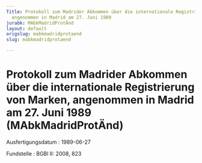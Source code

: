 ```yaml
---
Title: Protokoll zum Madrider Abkommen über die internationale Registrierung von Marken,
  angenommen in Madrid am 27. Juni 1989
jurabk: MAbkMadridProtÄnd
layout: default
origslug: mabkmadridprotaend
slug: mabkmadridprotaend

---
```


# Protokoll zum Madrider Abkommen über die internationale Registrierung von Marken, angenommen in Madrid am 27. Juni 1989 (MAbkMadridProtÄnd)

Ausfertigungsdatum
:   1989-06-27

Fundstelle
:   BGBl II: 2008, 823

